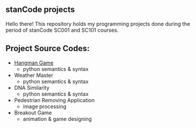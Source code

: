 ## stanCode projects
Hello there!
This repository holds my programming projects done during the period of stanCode SC001 and SC101 courses.

## Project Source Codes:
* [Hangman Game](https://github.com/jessie0114/stanCode-Python-projects/blob/main/SC001_Assignment3/hangman.py)
  * python semantics & syntax
* Weather Master
  * python semantics & syntax
* DNA Similarity
  * python semantics & syntax
* Pedestrian Removing Application
  * image processing
* Breakout Game
  * animation & game designing
